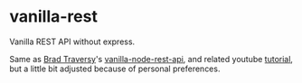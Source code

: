 # vanilla-rest
 Vanilla REST API without express.

Same as [Brad Traversy](https://github.com/bradtraversy/vanilla-node-rest-api)'s [vanilla-node-rest-api](https://github.com/bradtraversy/vanilla-node-rest-api), and related youtube [tutorial](https://www.youtube.com/watch?v=_1xa8Bsho6A), but a little bit adjusted because of personal preferences.
